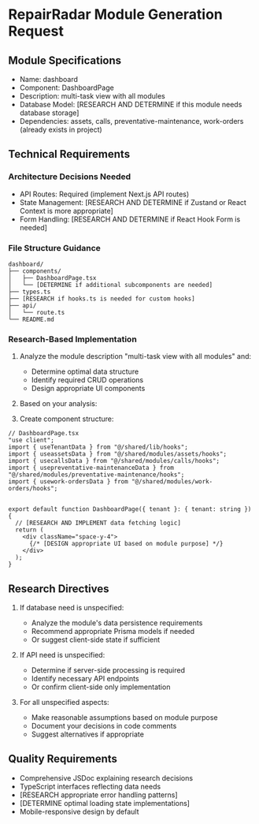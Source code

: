 # RepairRadar Module Generation Request

## Module Specifications
- Name: dashboard
- Component: DashboardPage
- Description: multi-task view with all modules
- Database Model: [RESEARCH AND DETERMINE if this module needs database storage]
- Dependencies: assets, calls, preventative-maintenance, work-orders (already exists in project)

## Technical Requirements
### Architecture Decisions Needed
- API Routes: Required (implement Next.js API routes)
- State Management: [RESEARCH AND DETERMINE if Zustand or React Context is more appropriate]
- Form Handling: [RESEARCH AND DETERMINE if React Hook Form is needed]

### File Structure Guidance
```
dashboard/
├── components/
│   ├── DashboardPage.tsx
│   └── [DETERMINE if additional subcomponents are needed]
├── types.ts
├── [RESEARCH if hooks.ts is needed for custom hooks]
├── api/
│   └── route.ts
└── README.md
```

### Research-Based Implementation
1. Analyze the module description "multi-task view with all modules" and:
   - Determine optimal data structure
   - Identify required CRUD operations
   - Design appropriate UI components

2. Based on your analysis:


3. Create component structure:
```tsx
// DashboardPage.tsx
"use client";
import { useTenantData } from "@/shared/lib/hooks";
import { useassetsData } from "@/shared/modules/assets/hooks";
import { usecallsData } from "@/shared/modules/calls/hooks";
import { usepreventative-maintenanceData } from "@/shared/modules/preventative-maintenance/hooks";
import { usework-ordersData } from "@/shared/modules/work-orders/hooks";


export default function DashboardPage({ tenant }: { tenant: string }) {
  // [RESEARCH AND IMPLEMENT data fetching logic]
  return (
    <div className="space-y-4">
      {/* [DESIGN appropriate UI based on module purpose] */}
    </div>
  );
}
```

## Research Directives
1. If database need is unspecified:
   - Analyze the module's data persistence requirements
   - Recommend appropriate Prisma models if needed
   - Or suggest client-side state if sufficient

2. If API need is unspecified:
   - Determine if server-side processing is required
   - Identify necessary API endpoints
   - Or confirm client-side only implementation

3. For all unspecified aspects:
   - Make reasonable assumptions based on module purpose
   - Document your decisions in code comments
   - Suggest alternatives if appropriate

## Quality Requirements
- Comprehensive JSDoc explaining research decisions
- TypeScript interfaces reflecting data needs
- [RESEARCH appropriate error handling patterns]
- [DETERMINE optimal loading state implementations]
- Mobile-responsive design by default
